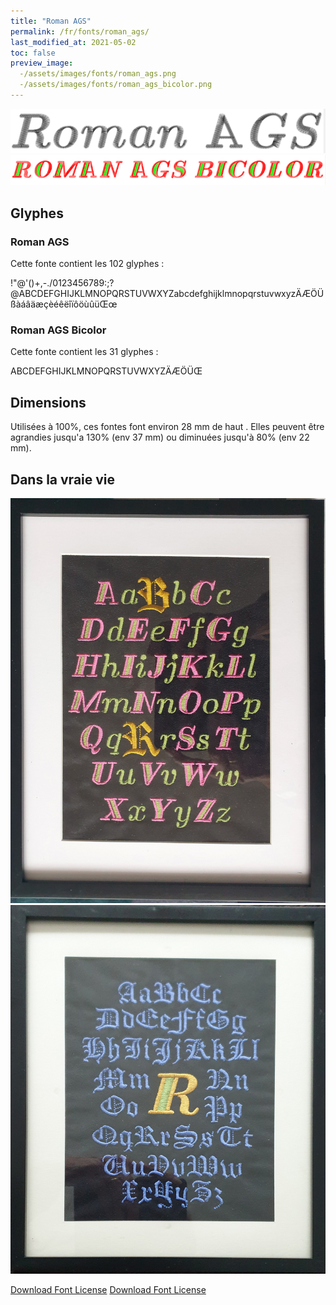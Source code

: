 ```yaml
---
title: "Roman AGS"
permalink: /fr/fonts/roman_ags/
last_modified_at: 2021-05-02
toc: false
preview_image: 
  -/assets/images/fonts/roman_ags.png  
  -/assets/images/fonts/roman_ags_bicolor.png
---
```

![Roman AGS](/assets/images/fonts/roman_ags.png)
![Roman AGS_bicolor](/assets/images/fonts/roman_ags_bicolor.png)

## Glyphes
### Roman AGS 

Cette fonte contient les 102 glyphes :
	
!"@'()+,-./0123456789:;?@ABCDEFGHIJKLMNOPQRSTUVWXYZabcdefghijklmnopqrstuvwxyzÄÆÖÜßàáâäæçèéêëîïôöùûüŒœ

### Roman AGS Bicolor

Cette fonte contient les 31 glyphes :
	
ABCDEFGHIJKLMNOPQRSTUVWXYZÄÆÖÜŒ

## Dimensions


Utilisées à 100%, ces fontes font environ 28 mm de haut .
Elles peuvent être agrandies jusqu'a 130% (env 37 mm) ou diminuées jusqu'à 80% (env  22 mm).




## Dans la vraie vie
![ManuscriptGothisch5](/assets/images/fonts/gothicromanaugusa1.jpg)
![ManuscriptGothisch6](/assets/images/fonts/gothicromanaugusa2.jpg)

[Download Font License](https://github.com/inkstitch/inkstitch/tree/main/fonts/roman_ags_bicolor/LICENSE)
[Download Font License](https://github.com/inkstitch/inkstitch/tree/main/fonts/roman_ags/LICENSE)
